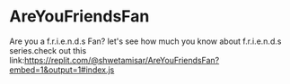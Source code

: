 # AreYouFriendsFan
Are you a f.r.i.e.n.d.s Fan? let's see how much you know about f.r.i.e.n.d.s series.check out this link:https://replit.com/@shwetamisar/AreYouFriendsFan?embed=1&output=1#index.js
